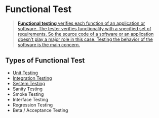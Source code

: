 Functional Test
====

> [**Functional testing** verifies each function of an application or software. The tester verifies functionality with a specified set of requirements. So the source code of a software or an application doesn’t play a major role in this case. Testing the behavior of the software is the main concern.](https://www.testim.io/blog/software-testing-basics/) 

## Types of Functional Test ##

- [Unit Testing](unit-test.md)
- [Integration Testing](integration-test.md)
- [System Testing](integration-test.md)
- Sanity Testing
- Smoke Testing
- Interface Testing
- Regression Testing
- Beta / Acceptance Testing